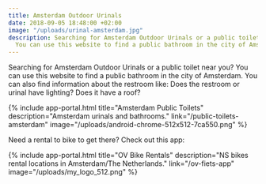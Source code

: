 ```yaml
---
title: Amsterdam Outdoor Urinals
date: 2018-09-05 18:48:00 +02:00
image: "/uploads/urinal-amsterdam.jpg"
description: Searching for Amsterdam Outdoor Urinals or a public toilet near you?
  You can use this website to find a public bathroom in the city of Amsterdam.
---
```


Searching for Amsterdam Outdoor Urinals or a public toilet near you? You can use this website to find a public bathroom in the city of Amsterdam. You can also find information about the restroom like: Does the restroom or urinal have lighting? Does it have a roof?

{% include app-portal.html title="Amsterdam Public Toilets" 
 description="Amsterdam urinals and bathrooms." link="/public-toilets-amsterdam" image="/uploads/android-chrome-512x512-7ca550.png" %}

Need a rental to bike to get there? Check out this app:

{% include app-portal.html title="OV Bike Rentals" 
 description="NS bikes rental locations in Amsterdam/The Netherlands." link="/ov-fiets-app" image="/uploads/my_logo_512.png" %}